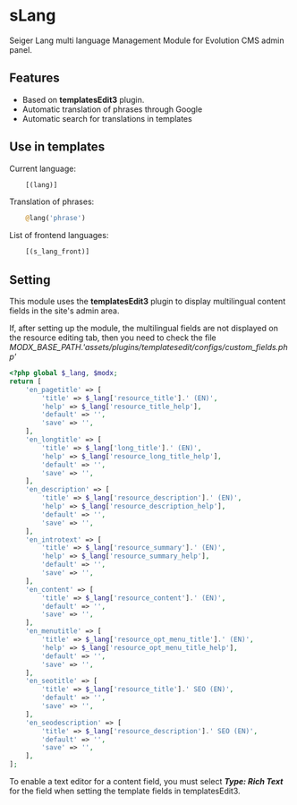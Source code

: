 # sLang
Seiger Lang multi language Management Module for Evolution CMS admin panel.

## Features ##
 * Based on **templatesEdit3** plugin.
 * Automatic translation of phrases through Google
 * Automatic search for translations in templates

## Use in templates ##
Current language:
```php
    [(lang)]
```

Translation of phrases:
```php
    @lang('phrase')
```

List of frontend languages:
```php
    [(s_lang_front)]
```
## Setting ##
This module uses the **templatesEdit3** plugin to display multilingual content fields in the site's admin area.

If, after setting up the module, the multilingual fields are not displayed on the resource editing tab, then you need to check the file *MODX_BASE_PATH.'assets/plugins/templatesedit/configs/custom_fields.php'*
```php
<?php global $_lang, $modx; 
return [
	'en_pagetitle' => [
		'title' => $_lang['resource_title'].' (EN)',
		'help' => $_lang['resource_title_help'],
		'default' => '',
		'save' => '',
	],
	'en_longtitle' => [
		'title' => $_lang['long_title'].' (EN)',
		'help' => $_lang['resource_long_title_help'],
		'default' => '',
		'save' => '',
	],
	'en_description' => [
		'title' => $_lang['resource_description'].' (EN)',
		'help' => $_lang['resource_description_help'],
		'default' => '',
		'save' => '',
	],
	'en_introtext' => [
		'title' => $_lang['resource_summary'].' (EN)',
		'help' => $_lang['resource_summary_help'],
		'default' => '',
		'save' => '',
	],
	'en_content' => [
		'title' => $_lang['resource_content'].' (EN)',
		'default' => '',
		'save' => '',
	],
	'en_menutitle' => [
		'title' => $_lang['resource_opt_menu_title'].' (EN)',
		'help' => $_lang['resource_opt_menu_title_help'],
		'default' => '',
		'save' => '',
	],
	'en_seotitle' => [
		'title' => $_lang['resource_title'].' SEO (EN)',
		'default' => '',
		'save' => '',
	],
	'en_seodescription' => [
		'title' => $_lang['resource_description'].' SEO (EN)',
		'default' => '',
		'save' => '',
	],
];
```

To enable a text editor for a content field, you must select ***Type: Rich Text*** for the field when setting the template fields in templatesEdit3.